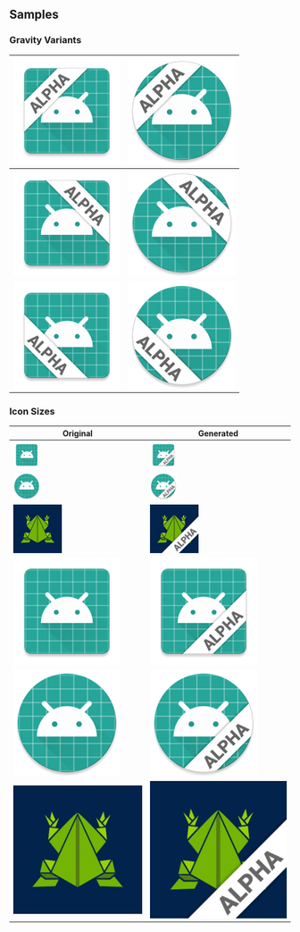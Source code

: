 ## Samples

### Gravity Variants

| ![](./samples/output/ic_launcher-xxxhdpi-nw.png) | ![](./samples/output/ic_launcher_round-xxxhdpi-nw.png) |
|--------------------------------------------------|--------------------------------------------------------|
| ![](./samples/output/ic_launcher-xxxhdpi-ne.png) | ![](./samples/output/ic_launcher_round-xxxhdpi-ne.png) |
| ![](./samples/output/ic_launcher-xxxhdpi-sw.png) | ![](./samples/output/ic_launcher_round-xxxhdpi-sw.png) |

### Icon Sizes

| Original                                           | Generated                                           |
|----------------------------------------------------|-----------------------------------------------------|
| ![](./samples/input/ic_launcher-mdpi.png)          | ![](./samples/output/ic_launcher-mdpi.png)          |
| ![](./samples/input/ic_launcher_round-mdpi.png)    | ![](./samples/output/ic_launcher_round-mdpi.png)    |
| ![](./samples/input/icon-87.png)                   | ![](./samples/output/icon-87.png)                   |
| ![](./samples/input/ic_launcher-xxxhdpi.png)       | ![](./samples/output/ic_launcher-xxxhdpi.png)       |
| ![](./samples/input/ic_launcher_round-xxxhdpi.png) | ![](./samples/output/ic_launcher_round-xxxhdpi.png) |
| ![](./samples/input/icon-1024.png)                 | ![](./samples/output/icon-1024.png)                 |
